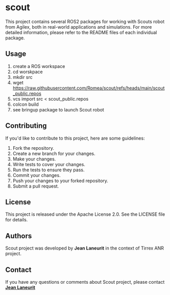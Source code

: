 # scout #

This project contains several ROS2 packages for working with Scouts robot from Agilex, both in real-world applications and simulations. For more detailed information, please refer to the README files of each individual package.

## **Usage**

1. create a ROS workspace
2. cd worskpace
3. mkdir src
4. wget https://raw.githubusercontent.com/Romea/scout/refs/heads/main/scout_public.repos
5. vcs import src < scout_public.repos
6. colcon build
7. see bringup package to launch Scout robot

## **Contributing**

If you'd like to contribute to this project, here are some guidelines:

1. Fork the repository.
2. Create a new branch for your changes.
3. Make your changes.
4. Write tests to cover your changes.
5. Run the tests to ensure they pass.
6. Commit your changes.
7. Push your changes to your forked repository.
8. Submit a pull request.

## **License**

This project is released under the Apache License 2.0. See the LICENSE file for details.

## **Authors**

 Scout project was developed by **Jean Laneurit** in the context of Tirrex ANR project.

## **Contact**

If you have any questions or comments about Scout project, please contact **[Jean Laneurit](mailto:jean.laneurit@inrae.fr)** 